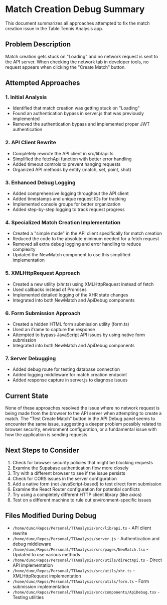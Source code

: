 # Match Creation Debug Summary

This document summarizes all approaches attempted to fix the match creation issue in the Table Tennis Analysis app.

## Problem Description

Match creation gets stuck on "Loading" and no network request is sent to the API server. When checking the network tab in developer tools, no request appears when clicking the "Create Match" button.

## Attempted Approaches

### 1. Initial Analysis
- Identified that match creation was getting stuck on "Loading"
- Found an authentication bypass in server.js that was previously implemented
- Removed the authentication bypass and implemented proper JWT authentication

### 2. API Client Rewrite
- Completely rewrote the API client in src/lib/api.ts
- Simplified the fetchApi function with better error handling
- Added timeout controls to prevent hanging requests
- Organized API methods by entity (match, set, point, shot)

### 3. Enhanced Debug Logging
- Added comprehensive logging throughout the API client
- Added timestamps and unique request IDs for tracking
- Implemented console groups for better organization
- Added step-by-step logging to track request progress

### 4. Specialized Match Creation Implementation
- Created a "simple mode" in the API client specifically for match creation
- Reduced the code to the absolute minimum needed for a fetch request
- Removed all extra debug logging and error handling to reduce complexity
- Updated the NewMatch component to use this simplified implementation

### 5. XMLHttpRequest Approach
- Created a new utility (xhr.ts) using XMLHttpRequest instead of fetch
- Used callbacks instead of Promises
- Implemented detailed logging of the XHR state changes
- Integrated into both NewMatch and ApiDebug components

### 6. Form Submission Approach
- Created a hidden HTML form submission utility (form.ts)
- Used an iframe to capture the response
- Attempted to bypass JavaScript API issues by using native form submission
- Integrated into both NewMatch and ApiDebug components

### 7. Server Debugging
- Added debug route for testing database connection
- Added logging middleware for match creation endpoint
- Added response capture in server.js to diagnose issues

## Current State

None of these approaches resolved the issue where no network request is being made from the browser to the API server when attempting to create a match. The "Test Create Match" button in the API Debug panel seems to encounter the same issue, suggesting a deeper problem possibly related to browser security, environment configuration, or a fundamental issue with how the application is sending requests.

## Next Steps to Consider

1. Check for browser security policies that might be blocking requests
2. Examine the Supabase authentication flow more closely
3. Try with a different browser to see if the issue persists
4. Check for CORS issues in the server configuration
5. Add a native form (not JavaScript-based) to test direct form submission
6. Examine the React Router configuration for potential conflicts
7. Try using a completely different HTTP client library (like axios)
8. Test on a different machine to rule out environment-specific issues

## Files Modified During Debug

- `/home/dunc/Repos/Personal/TTAnalysis/src/lib/api.ts` - API client rewrite
- `/home/dunc/Repos/Personal/TTAnalysis/server.js` - Authentication and debug middleware
- `/home/dunc/Repos/Personal/TTAnalysis/src/pages/NewMatch.tsx` - Updated to use various methods
- `/home/dunc/Repos/Personal/TTAnalysis/src/utils/directApi.ts` - Direct API implementation
- `/home/dunc/Repos/Personal/TTAnalysis/src/utils/xhr.ts` - XMLHttpRequest implementation
- `/home/dunc/Repos/Personal/TTAnalysis/src/utils/form.ts` - Form submission implementation
- `/home/dunc/Repos/Personal/TTAnalysis/src/components/ApiDebug.tsx` - Testing utilities